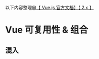 以下内容整理自[【 Vue.js 官方文档】【 2.x 】](https://cn.vuejs.org/v2/guide/installation.html)


# Vue 可复用性 & 组合

## 混入













































































































































































































































































































































































































































































